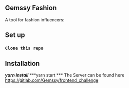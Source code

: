 
## Gemssy Fashion

A tool for fashion influencers:

## Set up
### `Clone this repo`
## Installation
***yarn install***
***yarn start ***
The Server can be found here
https://gitlab.com/Gemssy/frontend_challenge

